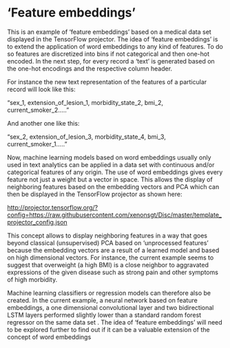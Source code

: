 # ‘Feature embeddings’
This is an example of ‘feature embeddings’ based on a medical data set displayed in the TensorFlow projector. The idea of ‘feature embeddings’ is to extend the application of word embeddings to any kind of features. To do so features are discretized into bins if not categorical and then one-hot encoded. In the next step, for every record a ‘text’ is generated based on the one-hot encodings and the respective column header.

For instance the new text representation of the features of a particular record will look like this:

“sex_1, extension_of_lesion_1, morbidity_state_2, bmi_2, current_smoker_2…..”

And another one like this:

“sex_2, extension_of_lesion_3, morbidity_state_4, bmi_3, current_smoker_1…..”

Now, machine learning models based on word embeddings usually only used in text analytics can be applied in a data set with continuous and/or categorical features of any origin.
The use of word embeddings gives every feature not just a weight but a vector in space. This allows the display of neighboring features based on the embedding vectors and PCA which can then be displayed in the TensorFlow projector as shown here:

http://projector.tensorflow.org/?config=https://raw.githubusercontent.com/xenonsgt/Disc/master/template_projector_config.json

This concept allows to display neighboring features in a way that goes beyond classical (unsupervised) PCA based on ‘unprocessed features’ because the embedding vectors are a result of a learned model and based on high dimensional vectors. For instance, the current example seems to suggest that overweight (a high BMI) is a close neighbor to aggravated expressions of the given disease such as strong pain and other symptoms of high morbidity.

Machine learning classifiers or regression models can therefore also be created. In the current example, a neural network based on feature embeddings, a one dimensional convolutional layer and two bidirectional LSTM layers performed slightly lower than a standard random forest regressor on the same data set . The idea of ‘feature embeddings’ will need to be explored further to find out if it can be a valuable extension of the concept of word embeddings



